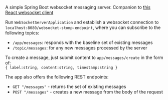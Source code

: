 A simple Spring Boot websocket messaging server. Companion to [this React websocket client](https://github.com/andrew-d-taylor/websocket-react)

Run `WebSocketServerApplication` and establish a websocket connection
to `localhost:8080/websocket-stomp-endpoint`, where you can subscribe to the following topics:

- `/app/messages`: responds with the baseline set of existing messages
- `/topic/messages`: for any new messages processed by the server

To create a message, just submit content to `app/messages/create`
in the form of:
    <br>`{ label:string, content:string, timestamp:string }`<br>
    
The app also offers the following REST endpoints:

- `GET "/messages"` - returns the set of existing messages<br>
- `POST "/messages"` - creates a new message from the body of the request